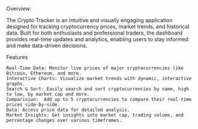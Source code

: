 Overview:

The Crypto Tracker is an intuitive and visually engaging application designed for tracking cryptocurrency prices, market trends, and historical data. Built for both enthusiasts and professional traders, the dashboard provides real-time updates and analytics, enabling users to stay informed and make data-driven decisions.


Features

    Real-Time Data: Monitor live prices of major cryptocurrencies like Bitcoin, Ethereum, and more.
    Interactive Charts: Visualize market trends with dynamic, interactive graphs.
    Search & Sort: Easily search and sort cryptocurrencies by name, high to low, by market cap and more.
    Comparision:  Add up to 5 cryptocurrencies to compare their real-time prices side-by-side.
    Data: Access price data for detailed analysis.
    Market Insights: Get insights into market cap, trading volume, and percentage changes over various timeframes.
